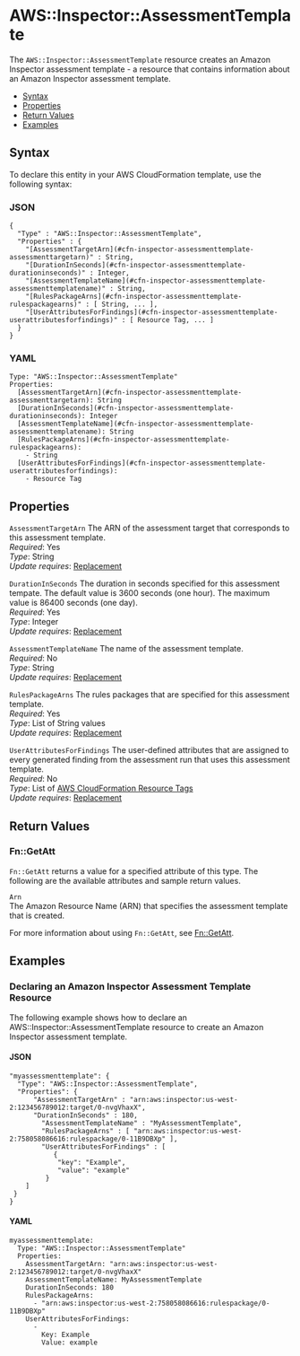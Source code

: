 # AWS::Inspector::AssessmentTemplate<a name="aws-resource-inspector-assessmenttemplate"></a>

The `AWS::Inspector::AssessmentTemplate` resource creates an Amazon Inspector assessment template \- a resource that contains information about an Amazon Inspector assessment template\.


+ [Syntax](#aws-resource-inspector-assessmenttemplate-syntax)
+ [Properties](#aws-resource-inspector-assessmenttemplate-properties)
+ [Return Values](#aws-resource-inspector-assessmenttemplate-returnvalues)
+ [Examples](#aws-resource-inspector-assessmenttemplate-examples)

## Syntax<a name="aws-resource-inspector-assessmenttemplate-syntax"></a>

To declare this entity in your AWS CloudFormation template, use the following syntax:

### JSON<a name="aws-resource-inspector-assessmenttemplate-syntax.json"></a>

```
{
  "Type" : "AWS::Inspector::AssessmentTemplate",
  "Properties" : {
    "[AssessmentTargetArn](#cfn-inspector-assessmenttemplate-assessmenttargetarn)" : String,
    "[DurationInSeconds](#cfn-inspector-assessmenttemplate-durationinseconds)" : Integer,
    "[AssessmentTemplateName](#cfn-inspector-assessmenttemplate-assessmenttemplatename)" : String,
    "[RulesPackageArns](#cfn-inspector-assessmenttemplate-rulespackagearns)" : [ String, ... ],
    "[UserAttributesForFindings](#cfn-inspector-assessmenttemplate-userattributesforfindings)" : [ Resource Tag, ... ]
  }
}
```

### YAML<a name="aws-resource-inspector-assessmenttemplate-syntax.yaml"></a>

```
Type: "AWS::Inspector::AssessmentTemplate"
Properties:
  [AssessmentTargetArn](#cfn-inspector-assessmenttemplate-assessmenttargetarn): String
  [DurationInSeconds](#cfn-inspector-assessmenttemplate-durationinseconds): Integer
  [AssessmentTemplateName](#cfn-inspector-assessmenttemplate-assessmenttemplatename): String
  [RulesPackageArns](#cfn-inspector-assessmenttemplate-rulespackagearns): 
    - String
  [UserAttributesForFindings](#cfn-inspector-assessmenttemplate-userattributesforfindings): 
    - Resource Tag
```

## Properties<a name="aws-resource-inspector-assessmenttemplate-properties"></a>

`AssessmentTargetArn`  <a name="cfn-inspector-assessmenttemplate-assessmenttargetarn"></a>
The ARN of the assessment target that corresponds to this assessment template\.   
 *Required*: Yes  
 *Type*: String  
 *Update requires*: [Replacement](using-cfn-updating-stacks-update-behaviors.md#update-replacement) 

`DurationInSeconds`  <a name="cfn-inspector-assessmenttemplate-durationinseconds"></a>
The duration in seconds specified for this assessment tempate\. The default value is 3600 seconds \(one hour\)\. The maximum value is 86400 seconds \(one day\)\.  
 *Required*: Yes  
 *Type*: Integer  
 *Update requires*: [Replacement](using-cfn-updating-stacks-update-behaviors.md#update-replacement) 

`AssessmentTemplateName`  <a name="cfn-inspector-assessmenttemplate-assessmenttemplatename"></a>
The name of the assessment template\.  
 *Required*: No  
 *Type*: String  
 *Update requires*: [Replacement](using-cfn-updating-stacks-update-behaviors.md#update-replacement) 

`RulesPackageArns`  <a name="cfn-inspector-assessmenttemplate-rulespackagearns"></a>
The rules packages that are specified for this assessment template\.  
 *Required*: Yes  
 *Type*: List of String values  
 *Update requires*: [Replacement](using-cfn-updating-stacks-update-behaviors.md#update-replacement) 

`UserAttributesForFindings`  <a name="cfn-inspector-assessmenttemplate-userattributesforfindings"></a>
The user\-defined attributes that are assigned to every generated finding from the assessment run that uses this assessment template\.   
 *Required*: No  
 *Type*: List of [AWS CloudFormation Resource Tags](aws-properties-resource-tags.md)  
 *Update requires*: [Replacement](using-cfn-updating-stacks-update-behaviors.md#update-replacement) 

## Return Values<a name="aws-resource-inspector-assessmenttemplate-returnvalues"></a>

### Fn::GetAtt<a name="aws-resource-inspector-assessmenttemplate-getatt"></a>

 `Fn::GetAtt` returns a value for a specified attribute of this type\. The following are the available attributes and sample return values\. 

`Arn`  
The Amazon Resource Name \(ARN\) that specifies the assessment template that is created\. 

For more information about using `Fn::GetAtt`, see [Fn::GetAtt](intrinsic-function-reference-getatt.md)\. 

## Examples<a name="aws-resource-inspector-assessmenttemplate-examples"></a>

### Declaring an Amazon Inspector Assessment Template Resource<a name="aws-resource-inspector-assessmenttemplate-example1"></a>

The following example shows how to declare an AWS::Inspector::AssessmentTemplate resource to create an Amazon Inspector assessment template\.

#### JSON<a name="aws-resource-inspector-assessmenttemplate-example1.json"></a>

```
"myassessmenttemplate": {
  "Type": "AWS::Inspector::AssessmentTemplate",
  "Properties": {
      "AssessmentTargetArn" : "arn:aws:inspector:us-west-2:123456789012:target/0-nvgVhaxX",
      "DurationInSeconds" : 180,
	    "AssessmentTemplateName" : "MyAssessmentTemplate",
	    "RulesPackageArns" : [ "arn:aws:inspector:us-west-2:758058086616:rulespackage/0-11B9DBXp" ],
	    "UserAttributesForFindings" : [ 
	       {
            "key": "Example",
            "value": "example"
         }
	]
 }
}
```

#### YAML<a name="aws-resource-inspector-assessmenttemplate-example1.yaml"></a>

```
myassessmenttemplate: 
  Type: "AWS::Inspector::AssessmentTemplate"
  Properties: 
    AssessmentTargetArn: "arn:aws:inspector:us-west-2:123456789012:target/0-nvgVhaxX"
    AssessmentTemplateName: MyAssessmentTemplate
    DurationInSeconds: 180
    RulesPackageArns: 
      - "arn:aws:inspector:us-west-2:758058086616:rulespackage/0-11B9DBXp"
    UserAttributesForFindings: 
      - 
        Key: Example
        Value: example
```
